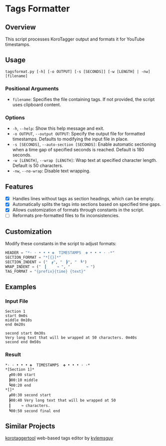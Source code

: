 # Tags Formatter

## Overview

This script processes KoroTagger output and formats it for YouTube timestamps.

## Usage

```shell
tagsformat.py [-h] [-o OUTPUT] [-s [SECONDS]] [-w [LENGTH] | -nw] [filename]
```

### Positional Arguments

- `filename`: Specifies the file containing tags. If not provided, the script uses clipboard content.

### Options

- `-h`, `--help`: Show this help message and exit.
- `-o OUTPUT`, `--output OUTPUT`: Specify the output file for formatted timestamps. Defaults to modifying the input file in place.
- `-s [SECONDS]`, `--auto-section [SECONDS]`: Enable automatic sectioning when a time gap of specified seconds is reached. Default is 180 seconds.
- `-w [LENGTH]`, `--wrap [LENGTH]`: Wrap text at specified character length. Default is 50 characters.
- `-nw`, `--no-wrap`: Disable text wrapping.

## Features

- [x] Handles lines without tags as section headings, which can be empty.
- [x] Automatically splits the tags into sections based on specified time gaps.
- [x] Allows customization of formats through constants in the script.
- [ ] Reformats pre-formatted files to fix inconsistencies.

## Customization

Modify these constants in the script to adjust formats:

```python
HEADER = "*· · • • • ✤  TIMESTAMPS  ✤ • • • · ·*"
SECTION_FORMAT = "*[{}]*"
SECTION_INDENT = ("ㅤ┏", "ㅤ┣", "ㅤ┗")
WRAP_INDENT = ("ㅤ┃ㅤㅤㅤ↝ ", "ㅤ ㅤㅤㅤ↝ ")
TAG_FORMAT = "{prefix}{time} {text}"
```

## Examples

### Input File

```text
Section 1
start 0m0s
middle 0m10s
end 0m20s

second start 0m30s
Very long text that will be wrapped at 50 characters. 0m40s
second end 0m50s
```

### Result

```text
*· · • • • ✤  TIMESTAMPS  ✤ • • • · ·*
*[Section 1]*
ㅤ┏00:00 start
ㅤ┣00:10 middle
ㅤ┗00:20 end
*[]*
ㅤ┏00:30 second start
ㅤ┣00:40 Very long text that will be wrapped at 50
ㅤ┃ㅤㅤㅤ↝ characters.
ㅤ┗00:50 second final end
```

## Similar Projects

[korotaggertool](https://github.com/kylemsguy/korotaggertool) web-based tags editor by [kylemsguy](https://github.com/kylemsguy)
